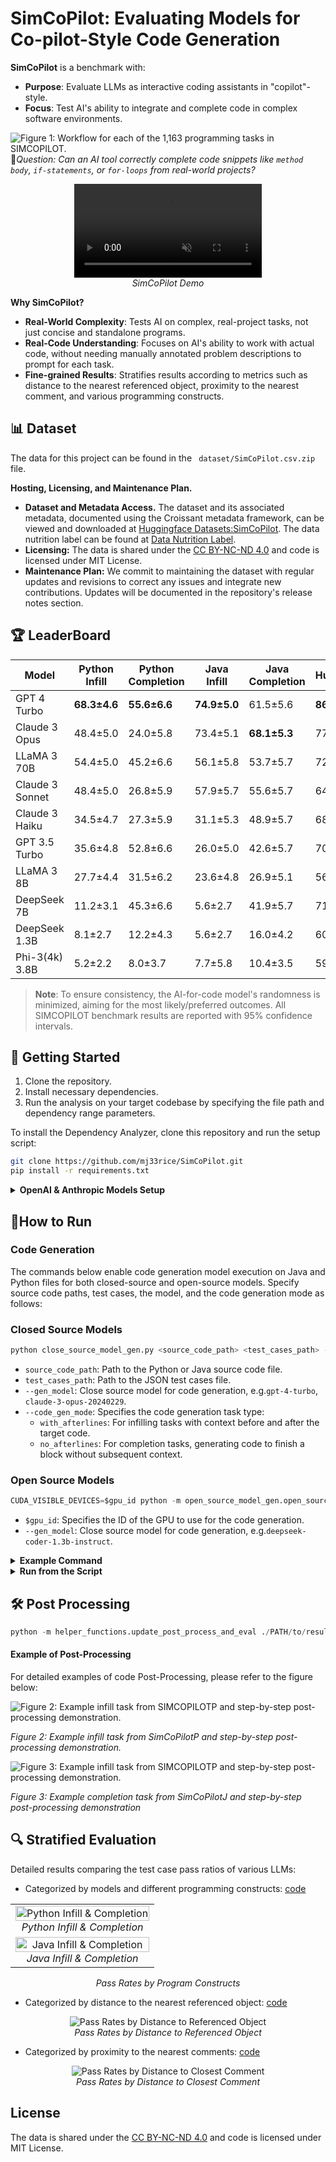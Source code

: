 # SimCoPilot: Evaluating Models for Co-pilot-Style Code Generation
**SimCoPilot** is a benchmark with:
- **Purpose**: Evaluate LLMs as interactive coding assistants in "copilot"-style.
- **Focus**: Test AI's ability to integrate and complete code in complex software environments.

![Figure 1: Workflow for each of the 1,163 programming tasks in SIMCOPILOT.](figures/Workflow.png)
🤔*Question: Can an AI tool correctly complete code snippets like `method body`, `if-statements`, or `for-loops` from real-world projects?*


<p align="center">
  <video src="./figures/SimCoPilot_Recording_original.mp4" controls autoplay loop muted>
    Your browser does not support the video tag.
  </video><br>
  <em>SimCoPilot Demo</em>
</p>

**Why SimCoPilot?**
- **Real-World Complexity**: Tests AI on complex, real-project tasks, not just concise and standalone programs.
- **Real-Code Understanding**: Focuses on AI's ability to work with actual code, without needing manually annotated problem descriptions to prompt for each task.
- **Fine-grained Results**: Stratifies results according to metrics such as distance to the nearest referenced object, proximity to the nearest comment, and various programming constructs.

## 📊 Dataset


The data for this project can be found in the ` dataset/SimCoPilot.csv.zip` file. 

**Hosting, Licensing, and Maintenance Plan.**
- **Dataset and Metadata Access.** The dataset and its associated metadata, documented using the Croissant metadata framework, can be viewed and downloaded at [Huggingface Datasets:SimCoPilot](https://huggingface.co/datasets/mj33/SimCoPilot).
The data nutrition label can be found at [Data Nutrition Label](https://github.com/mj33rice/SimCoPilot/tree/main/dataset#data-nutrition-label).
- **Licensing:** The data is shared under the [CC BY-NC-ND 4.0](https://creativecommons.org/licenses/by-nc-nd/4.0/) and code is licensed under MIT License.
- **Maintenance Plan:** We commit to maintaining the dataset with regular updates and revisions to correct any issues and integrate new contributions. Updates will be documented in the repository's release notes section.
## 🏆 LeaderBoard


| Model            | Python Infill | Python Completion | Java Infill | Java Completion | HumEval | MBPP |
|------------------|---------------|-------------------|-------------|-----------------|---------|------|
| GPT 4 Turbo      | **68.3±4.6**  | **55.6±6.6**      | **74.9±5.0**| 61.5±5.6        | **86.6**| **73.3**|
| Claude 3 Opus    | 48.4±5.0      | 24.0±5.8          | 73.4±5.1    | **68.1±5.3**    | 77.4    | **73.3**|
| LLaMA 3 70B      | 54.4±5.0      | 45.2±6.6          | 56.1±5.8    | 53.7±5.7        | 72.0    | 69.0 |
| Claude 3 Sonnet  | 48.4±5.0      | 26.8±5.9          | 57.9±5.7    | 55.6±5.7        | 64.0    | 69.3 |
| Claude 3 Haiku   | 34.5±4.7      | 27.3±5.9          | 31.1±5.3    | 48.9±5.7        | 68.9    | 68.8 |
| GPT 3.5 Turbo    | 35.6±4.8      | 52.8±6.6          | 26.0±5.0    | 42.6±5.7        | 70.7    | 69.7 |
| LLaMA 3 8B       | 27.7±4.4      | 31.5±6.2          | 23.6±4.8    | 26.9±5.1        | 56.7    | 59.3 |
| DeepSeek 7B      | 11.2±3.1      | 45.3±6.6          | 5.6±2.7     | 41.9±5.7        | 71.3    | 62.2 |
| DeepSeek 1.3B    | 8.1±2.7       | 12.2±4.3          | 5.6±2.7     | 16.0±4.2        | 60.4    | 54.8 |
| Phi-3(4k) 3.8B   | 5.2±2.2       | 8.0±3.7           | 7.7±5.8     | 10.4±3.5        | 59.1    | 54.2 |

<!-- When controllable and applicable, the randomness of the AI-for-code model is "turned off" so that the most likely/preferred answer is produced.
All results in the SIMCOPILOT benchmark are presented with 95% confidence intervals. -->
> **Note**: To ensure consistency, the AI-for-code model's randomness is minimized, aiming for the most likely/preferred outcomes. All SIMCOPILOT benchmark results are reported with 95% confidence intervals.
## 🚀 Getting Started

1. Clone the repository.
2. Install necessary dependencies.
3. Run the analysis on your target codebase by specifying the file path and dependency range parameters.

To install the Dependency Analyzer, clone this repository and run the setup script:

```bash
git clone https://github.com/mj33rice/SimCoPilot.git
pip install -r requirements.txt
```

<details>
<summary><b>OpenAI & Anthropic Models Setup</b></summary>
1. Install the necessary Python packages:

```bash
pip install anthropic
```
2. Open your terminal and type the following command:
```bash
nano ~/.bash_profile 
```
If you’re using a newer version of macOS, you might need to use `~/.zshrc` instead:
(or nano ~/.zshrc if you’re using a newer version of macOS)
```bash
nano ~/.zshrc
```
3. Add the following line to the file, replacing `your-api-key-here` with your actual API key:
```bash
 export ANTHROPIC_API_KEY='your-api-key-here' 
```
 If you're using OpenAI, use this line instead:
```bash
 export OPENAI_API_KEY='your-api-key-here'
```
4. Save the file and exit the editor (press `Ctrl+O`, then `Enter`, then `Ctrl+X`)
5. Load the updated profile by running: 

```bash
source ~/.bash_profile (or source ~/.zshrc)
```
</details> 


## 🏃How to Run

### Code Generation 

The commands below enable code generation model execution on Java and Python files for both closed-source and open-source models. Specify source code paths, test cases, the model, and the code generation mode as follows:

### Closed Source Models
```python
python close_source_model_gen.py <source_code_path> <test_cases_path> --gen_model <model_name> --code_gen_mode <mode>
```

- `source_code_path`: Path to the Python or Java source code file. 
- `test_cases_path`: Path to the JSON test cases file.
- `--gen_model`: Close source model for code generation, e.g.`gpt-4-turbo`, `claude-3-opus-20240229`.
- `--code_gen_mode`: Specifies the code generation task type:
    - `with_afterlines`: For infilling tasks with context before and after the target code.
    - `no_afterlines`: For completion tasks, generating code to finish a block without subsequent context.
### Open Source Models
```python
CUDA_VISIBLE_DEVICES=$gpu_id python -m open_source_model_gen.open_source_code_gen <source_code_path> <test_cases_path> --gen_model <model_name> --code_gen_mode <mode>
```
- `$gpu_id`: Specifies the ID of the GPU to use for the code generation.
- `--gen_model`: Close source model for code generation, e.g.`deepseek-coder-1.3b-instruct`.

<details>
<summary><b>Example Command</b></summary>

Code generation script with specific parameters, you can use the following command:
This command specifies the use of the `gpt-4-turbo`models for code generation with the mode set to `with_afterlines` indicating that the generation should consider both the preceding and following context.
```python
#Close Source Models
python close_source_model_gen.py \
./example_code/Python/simplex_method/simplex_method.py \
./example_code/Python/simplex_method/simplex_method.json \
--read_dependency_results --update_def_line \
--gen_model gpt-4-turbo \
--code_gen_mode with_afterlines
```
This command specifies the use of the `deepseek-coder-1.3b-instruct` models for code generation with the mode set to `no_afterlines`, indicating that the generation should only consider both the preceding context.
```python
#Open Source Models
CUDA_VISIBLE_DEVICES=0 python -m open_source_model_gen.open_source_code_gen \
./example_code/Java/COMP215/A0/Test/FactorizationTester.java \
./example_code/Java/COMP215/A0/Test/FactorizationTester.json \
--read_dependency_results --update_def_line \
--gen_model deepseek-coder-1.3b-instruct \
--code_gen_mode no_afterlines
```
</details>

<details>
<summary><b>Run from the Script</b></summary>

```bash
#For Python tasks
chmod +x run_python_paral.sh
./run_python_paral.sh

#For Java tasks
chmod +x run_java_paral.sh
./run_java_paral.sh
```
</details>

## 🛠 Post Processing 
```python
python -m helper_functions.update_post_process_and_eval ./PATH/to/result_folder
```

#### Example of Post-Processing

For detailed examples of code Post-Processing, please refer to the figure below:

![Figure 2: Example infill task from SIMCOPILOTP and step-by-step post-processing demonstration.](figures/Python_infill_post_processing_example.png)

*Figure 2: Example infill task from SimCoPilotP and step-by-step post-processing demonstration.*

![Figure 3: Example infill task from SIMCOPILOTP and step-by-step post-processing demonstration.](figures/Java_infill_post_processing_example.png)

*Figure 3: Example completion task from SimCoPilotJ and step-by-step post-processing demonstration*

## 🔍 Stratified Evaluation
Detailed results comparing the test case pass ratios of various LLMs:  
- Categorized by models and different programming constructs: [code](helper_functions/code_gen_result_display.ipynb)


<table>
  <tr>
    <td align="center" colspan="2">
      <img src="./figures/Python_Construct.png" alt="Python Infill & Completion" style="width: 100%; height: auto;"/><br>
      <em>Python Infill & Completion</em>
    </td>
  </tr>
  <tr>
    <td align="center" colspan="2">
      <img src="./figures/Java_Construct.png" alt="Java Infill & Completion" style="width: 100%; height: auto;"/><br>
      <em>Java Infill & Completion</em>
    </td>
  </tr>
</table>

<p align="center">
  <em>Pass Rates by Program Constructs</em>
</p>

- Categorized by distance to the nearest referenced object: [code](helper_functions/horizon_dist.ipynb)

<p align="center">
    <img src="./figures/group_by_ref_dist.png" alt="Pass Rates by Distance to Referenced Object"/><br>
    <em>Pass Rates by Distance to Referenced Object</em>
</p>

- Categorized by proximity to the nearest comments: [code](helper_functions/get_comment_dist.ipynb)

<p align="center">
  <img src="./figures/Comment_Dist_v2.png" alt="Pass Rates by Distance to Closest Comment"/><br>
  <em>Pass Rates by Distance to Closest Comment</em>
</p>

## License

The data is shared under the [CC BY-NC-ND 4.0](https://creativecommons.org/licenses/by-nc-nd/4.0/) and code is licensed under MIT License.
